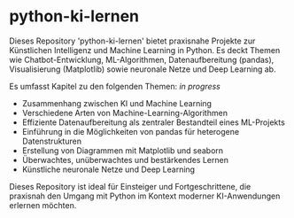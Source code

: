 # python-ki-lernen
Dieses Repository 'python-ki-lernen' bietet praxisnahe Projekte zur Künstlichen Intelligenz und Machine Learning in Python. Es deckt Themen wie Chatbot-Entwicklung, ML-Algorithmen, Datenaufbereitung (pandas), Visualisierung (Matplotlib) sowie neuronale Netze und Deep Learning ab.

Es umfasst Kapitel zu den folgenden Themen: *in progress*

- Zusammenhang zwischen KI und Machine Learning
- Verschiedene Arten von Machine-Learning-Algorithmen
- Effiziente Datenaufbereitung als zentraler Bestandteil eines ML-Projekts
- Einführung in die Möglichkeiten von pandas für heterogene Datenstrukturen
- Erstellung von Diagrammen mit Matplotlib und seaborn
- Überwachtes, unüberwachtes und bestärkendes Lernen
- Künstliche neuronale Netze und Deep Learning

Dieses Repository ist ideal für Einsteiger und Fortgeschrittene, die praxisnah den Umgang mit Python im Kontext moderner KI-Anwendungen erlernen möchten.
